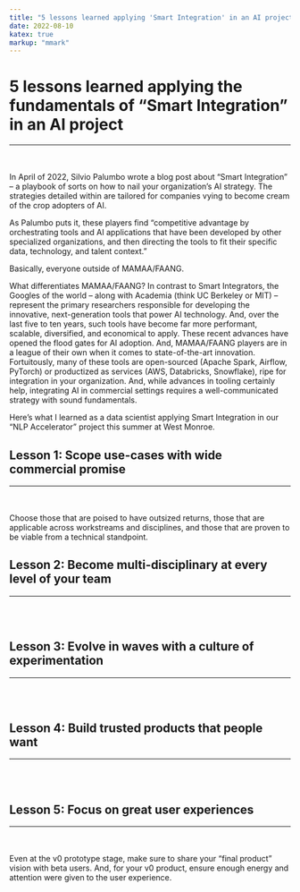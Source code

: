 ```yaml
---
title: "5 lessons learned applying 'Smart Integration' in an AI project."
date: 2022-08-10
katex: true
markup: "mmark"
---
```


# 5 lessons learned applying the fundamentals of “Smart Integration” in an AI project 
---
<br><br>
In April of 2022, Silvio Palumbo wrote a blog post about “Smart Integration” – a playbook of sorts on how to nail your organization’s AI strategy. The strategies detailed within are tailored for companies vying to become cream of the crop adopters of AI. 

As Palumbo puts it, these players find “competitive advantage by orchestrating tools and AI applications that have been developed by other specialized organizations, and then directing the tools to fit their specific data, technology, and talent context.” 

Basically, everyone outside of MAMAA/FAANG. 

What differentiates MAMAA/FAANG? In contrast to Smart Integrators, the Googles of the world – along with Academia (think UC Berkeley or MIT) – represent the primary researchers responsible for developing the innovative, next-generation tools that power AI technology. And, over the last five to ten years, such tools have become far more performant, scalable, diversified, and economical to apply. These recent advances have opened the flood gates for AI adoption. And, MAMAA/FAANG players are in a league of their own when it comes to state-of-the-art innovation. Fortuitously, many of these tools are open-sourced (Apache Spark, Airflow, PyTorch) or productized as services (AWS, Databricks, Snowflake), ripe for integration in your organization. And, while advances in tooling certainly help, integrating AI in commercial settings requires a well-communicated strategy with sound fundamentals.  

Here’s what I learned as a data scientist applying Smart Integration in our “NLP Accelerator” project this summer at West Monroe. 


## Lesson 1: Scope use-cases with wide commercial promise
---
<br><br>
Choose those that are poised to have outsized returns, those that are applicable across workstreams and disciplines, and those that are proven to be viable from a technical standpoint.

## Lesson 2: Become multi-disciplinary at every level of your team
---
<br><br>
## Lesson 3: Evolve in waves with a culture of experimentation
---
<br><br>
## Lesson 4: Build trusted products that people want
---
<br><br>
## Lesson 5: Focus on great user experiences
---
<br><br>
Even at the v0 prototype stage, make sure to share your “final product” vision with beta users. And, for your v0 product, ensure enough energy and attention were given to the user experience. 
